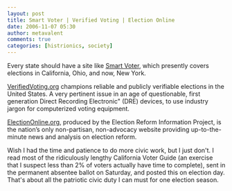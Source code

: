 ```yaml
---
layout: post
title: Smart Voter | Verified Voting | Election Online
date: 2006-11-07 05:30
author: metavalent
comments: true
categories: [histrionics, society]
---
```

Every state should have a site like <a href="https://smartvoter.org/" target="_blank">Smart Voter</a>, which presently covers elections in California, Ohio, and now, New York. 

<a href="https://verifiedvoting.org/" target="_blank">VerifiedVoting.org</a> champions reliable and publicly verifiable elections in the United States. A very pertinent issue in an age of questionable, first generation Direct Recording Electronic" (DRE) devices, to use industry jargon for computerized voting equipment.

<a href="https://electiononline.org/" target="_blank">ElectionOnline.org</a>, produced by the Election Reform Information Project, is the nation’s only non-partisan, non-advocacy website providing up-to-the-minute news and analysis on election reform.

Wish I had the time and patience to do more civic work, but I just don't. I read most of the ridiculously lengthy California Voter Guide (an exercise that I suspect less than 2% of voters actually have time to complete), sent in the permanent absentee ballot on Saturday, and posted this on election day. That's about all the patriotic civic duty I can must for one election season.
